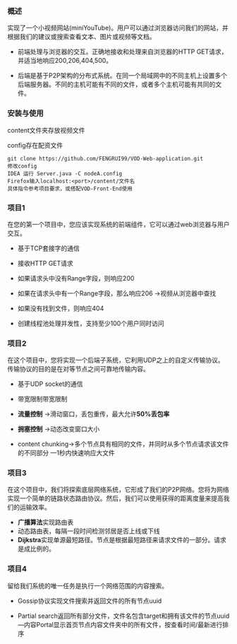 ### 概述

实现了一个小视频网站(miniYouTube)。用户可以通过浏览器访问我们的网站，并根据我们的建议或搜索查看文本、图片或视频等文档。 

- 前端处理与浏览器的交互。正确地接收和处理来自浏览器的HTTP GET请求，并适当地响应200,206,404,500。 

- 后端是基于P2P架构的分布式系统。在同一个局域网中的不同主机上设置多个后端服务器。不同的主机可能有不同的文件，或者多个主机可能有共同的文件。

### 安装与使用

content文件夹存放视频文件

config存在配资文件

```shell
git clone https://github.com/FENGRUI99/VOD-Web-application.git
修改config
IDEA 运行 Server.java -C nodeA.config
Firefox输入localhost:<port>/content/文件名
具体指令参考项目要求，或搭配VOD-Front-End使用
```




### 项目1

在您的第一个项目中，您应该实现系统的前端组件，它可以通过web浏览器与用户交互。 


- 基于TCP套接字的通信 

- 接收HTTP GET请求 

- 如果请求头中没有Range字段，则响应200 

- 如果在请求头中有一个Range字段，那么响应206 ->视频从浏览器中查找 

- 如果没有找到文件，则响应404 

- 创建线程池处理并发性，支持至少100个用户同时访问




### 项目2

在这个项目中，您将实现一个后端子系统，它利用UDP之上的自定义传输协议。传输协议的目的是在对等节点之间可靠地传输内容。

- 基于UDP socket的通信

- 带宽限制带宽限制

- **流量控制** ->滑动窗口，丢包重传，最大允许**50%丢包率**
- **拥塞控制** ->动态改变窗口大小
- content chunking->多个节点具有相同的文件，并同时从多个节点请求该文件的不同部分
—1秒内快速响应大文件



### 项目3

在这个项目中，我们将探索底层网络系统，它形成了我们的P2P网络。您将为网络实现一个简单的链路状态路由协议。然后，我们可以使用获得的距离度量来提高我们的运输效率。

- **广播算法**实现路由表
- 动态路由表，每隔一段时间检测邻居是否上线或下线
- **Dijkstra**实现单源最短路径。节点是根据最短路径来请求文件的一部分。请求是成比例的。



### 项目4

留给我们系统的唯一任务是执行一个网络范围的内容搜索。

- Gossip协议实现文件搜索并返回文件的所有节点uuid

- Partial search返回所有部分文件，文件名包含target和拥有该文件的节点uuid
—内容Portal显示首页节点内容文件夹中的所有文件，按查看时间/最新进行排序

